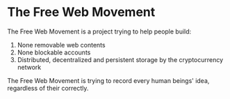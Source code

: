 # The Free Web Movement

The Free Web Movement is a project trying to help people build:

1. None removable web contents
2. None blockable accounts
3. Distributed, decentralized and persistent storage by the cryptocurrency network

The Free Web Movement is trying to record every human beings' idea, regardless of their correctly.




